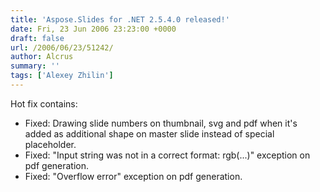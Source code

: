 ```yaml
---
title: 'Aspose.Slides for .NET 2.5.4.0 released!'
date: Fri, 23 Jun 2006 23:23:00 +0000
draft: false
url: /2006/06/23/51242/
author: Alcrus
summary: ''
tags: ['Alexey Zhilin']
---
```


Hot fix contains:  

*   Fixed: Drawing slide numbers on thumbnail, svg and pdf when it's added as additional shape on master slide instead of special placeholder.
*   Fixed: "Input string was not in a correct format: rgb(...)" exception on pdf generation.
*   Fixed: "Overflow error" exception on pdf generation.








